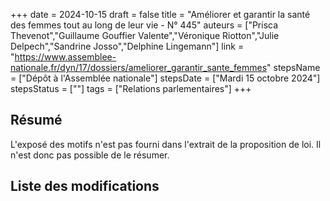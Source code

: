 +++
date = 2024-10-15
draft = false
title = "Améliorer et garantir la santé des femmes tout au long de leur vie - N° 445"
auteurs = ["Prisca Thevenot","Guillaume Gouffier Valente","Véronique Riotton","Julie Delpech","Sandrine Josso","Delphine Lingemann"]
link = "https://www.assemblee-nationale.fr/dyn/17/dossiers/ameliorer_garantir_sante_femmes"
stepsName = ["Dépôt à l'Assemblée nationale"]
stepsDate = ["Mardi 15 octobre 2024"]
stepsStatus = [""]
tags = ["Relations parlementaires"]
+++

## Résumé

L'exposé des motifs n'est pas fourni dans l'extrait de la proposition de loi. Il n'est donc pas possible de le résumer.

## Liste des modifications


